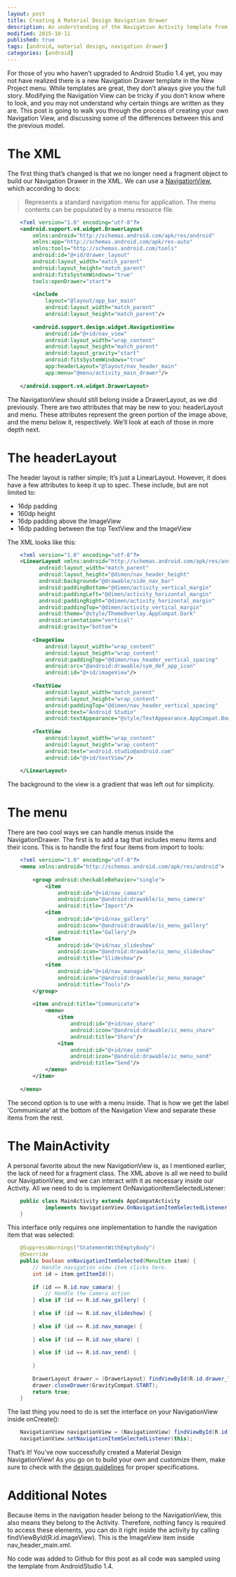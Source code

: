 ```yaml
---
layout: post
title: Creating A Material Design Navigation Drawer
description: An understanding of the Navigation Activity template from Android Studio.
modified: 2015-10-11
published: true
tags: [android, material design, navigation drawer]
categories: [android]
---
```


For those of you who haven’t upgraded to Android Studio 1.4 yet, you may not have realized there is a new Navigation Drawer template in the New Project menu. While templates are great, they don’t always give you the full story. Modifying the Navigation View can be tricky if you don’t know where to look, and you may not understand why certain things are written as they are. This post is going to walk you through the process of creating your own Navigation View, and discussing some of the differences between this and the previous model.

<!--more-->

# The XML

The first thing that’s changed is that we no longer need a fragment object to build our Navigation Drawer in the XML. We can use a [NavigationView](https://developer.android.com/reference/android/support/design/widget/NavigationView.html), which according to docs:

> Represents a standard navigation menu for application. The menu contents can be populated by a menu resource file.

```xml
	<?xml version="1.0" encoding="utf-8"?>
	<android.support.v4.widget.DrawerLayout
	    xmlns:android="http://schemas.android.com/apk/res/android"
	    xmlns:app="http://schemas.android.com/apk/res-auto"
	    xmlns:tools="http://schemas.android.com/tools"
	    android:id="@+id/drawer_layout"
	    android:layout_width="match_parent"
	    android:layout_height="match_parent"
	    android:fitsSystemWindows="true"
	    tools:openDrawer="start">
	 
	    <include
	        layout="@layout/app_bar_main"
	        android:layout_width="match_parent"
	        android:layout_height="match_parent"/>
	 
	    <android.support.design.widget.NavigationView
	        android:id="@+id/nav_view"
	        android:layout_width="wrap_content"
	        android:layout_height="match_parent"
	        android:layout_gravity="start"
	        android:fitsSystemWindows="true"
	        app:headerLayout="@layout/nav_header_main"
	        app:menu="@menu/activity_main_drawer"/>
	 
	</android.support.v4.widget.DrawerLayout>
```

The NavigationView should still belong inside a DrawerLayout, as we did previously. There are two attributes that may be new to you: headerLayout and menu. These attributes represent the green portion of the image above, and the menu below it, respectively. We’ll look at each of those in more depth next.

# The headerLayout

The header layout is rather simple; It’s just a LinearLayout. However, it does have a few attributes to keep it up to spec. These include, but are not limited to:

 * 16dp padding
 * 160dp height
 * 16dp padding above the ImageView
 * 16dp padding between the top TextView and the ImageView

The XML looks like this:

```xml
	<?xml version="1.0" encoding="utf-8"?>
	<LinearLayout xmlns:android="http://schemas.android.com/apk/res/android"
		  android:layout_width="match_parent"
		  android:layout_height="@dimen/nav_header_height"
		  android:background="@drawable/side_nav_bar"
		  android:paddingBottom="@dimen/activity_vertical_margin"
		  android:paddingLeft="@dimen/activity_horizontal_margin"
		  android:paddingRight="@dimen/activity_horizontal_margin"
		  android:paddingTop="@dimen/activity_vertical_margin"
		  android:theme="@style/ThemeOverlay.AppCompat.Dark"
		  android:orientation="vertical"
		  android:gravity="bottom">
	 
	    <ImageView
	        android:layout_width="wrap_content"
	        android:layout_height="wrap_content"
	        android:paddingTop="@dimen/nav_header_vertical_spacing"
	        android:src="@android:drawable/sym_def_app_icon"
	        android:id="@+id/imageView"/>
	 
	    <TextView
	        android:layout_width="match_parent"
	        android:layout_height="wrap_content"
	        android:paddingTop="@dimen/nav_header_vertical_spacing"
	        android:text="Android Studio"
	        android:textAppearance="@style/TextAppearance.AppCompat.Body1"/>
	 
	    <TextView
	        android:layout_width="wrap_content"
	        android:layout_height="wrap_content"
	        android:text="android.studio@android.com"
	        android:id="@+id/textView"/>
	 
	</LinearLayout>
```

The background to the view is a gradient that was left out for simplicity.

# The menu

There are two cool ways we can handle menus inside the NavigationDrawer. The first is to add a <group> tag that includes menu items and their icons. This is to handle the first four items from import to tools:

```xml
	<?xml version="1.0" encoding="utf-8"?>
	<menu xmlns:android="http://schemas.android.com/apk/res/android">
	 
	    <group android:checkableBehavior="single">
	        <item
	            android:id="@+id/nav_camara"
	            android:icon="@android:drawable/ic_menu_camera"
	            android:title="Import"/>
	        <item
	            android:id="@+id/nav_gallery"
	            android:icon="@android:drawable/ic_menu_gallery"
	            android:title="Gallery"/>
	        <item
	            android:id="@+id/nav_slideshow"
	            android:icon="@android:drawable/ic_menu_slideshow"
	            android:title="Slideshow"/>
	        <item
	            android:id="@+id/nav_manage"
	            android:icon="@android:drawable/ic_menu_manage"
	            android:title="Tools"/>
	    </group>
	 
	    <item android:title="Communicate">
	        <menu>
	            <item
	                android:id="@+id/nav_share"
	                android:icon="@android:drawable/ic_menu_share"
	                android:title="Share"/>
	            <item
	                android:id="@+id/nav_send"
	                android:icon="@android:drawable/ic_menu_send"
	                android:title="Send"/>
	        </menu>
	    </item>
	 
	</menu>
```

The second option is to use <item> with a menu inside. That is how we get the label ‘Communicate’ at the bottom of the Navigation View and separate these items from the rest.

# The MainActivity

A personal favorite about the new NavigationView is, as I mentioned earlier, the lack of need for a fragment class. The XML above is all we need to build our NavigationView, and we can interact with it as necessary inside our Activity. All we need to do is implement OnNavigationItemSelectedListener:

```java
	public class MainActivity extends AppCompatActivity
	        implements NavigationView.OnNavigationItemSelectedListener {
	}
```

This interface only requires one implementation to handle the navigation item that was selected:

```java
	@SuppressWarnings("StatementWithEmptyBody")
	@Override
	public boolean onNavigationItemSelected(MenuItem item) {
	    // Handle navigation view item clicks here.
	    int id = item.getItemId();
	 
	    if (id == R.id.nav_camara) {
	        // Handle the camera action
	    } else if (id == R.id.nav_gallery) {
	 
	    } else if (id == R.id.nav_slideshow) {
	 
	    } else if (id == R.id.nav_manage) {
	 
	    } else if (id == R.id.nav_share) {
	 
	    } else if (id == R.id.nav_send) {
	 
	    }
	 
	    DrawerLayout drawer = (DrawerLayout) findViewById(R.id.drawer_layout);
	    drawer.closeDrawer(GravityCompat.START);
	    return true;
	}
```

The last thing you need to do is set the interface on your NavigationView inside onCreate():

```java
	NavigationView navigationView = (NavigationView) findViewById(R.id.nav_view);
	navigationView.setNavigationItemSelectedListener(this);
```

That’s it! You’ve now successfully created a Material Design NavigationView! As you go on to build your own and customize them, make sure to check with the [design guidelines](https://www.google.com/design/spec/patterns/navigation-drawer.html) for proper specifications.

# Additional Notes

Because items in the navigation header belong to the NavigationView, this also means they belong to the Activity. Therefore, nothing fancy is required to access these elements, you can do it right inside the activity by calling findViewById(R.id.imageView). This is the ImageView item inside nav_header_main.xml.

No code was added to Github for this post as all code was sampled using the template from AndroidStudio 1.4.